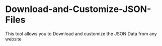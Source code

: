 # Download-and-Customize-JSON-Files
This tool allows you to Download and customize the JSON Data from any website
